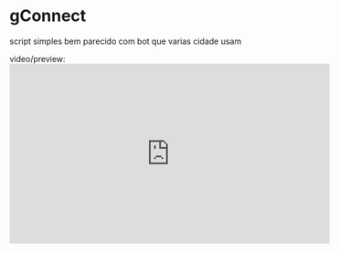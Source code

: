 # gConnect
script simples bem parecido com bot que varias cidade usam

video/preview: <iframe width="560" height="315" src="https://www.youtube.com/embed/RPYPia3zILk?si=Yrtz0JpW9hWlq-DE" title="YouTube video player" frameborder="0" allow="accelerometer; autoplay; clipboard-write; encrypted-media; gyroscope; picture-in-picture; web-share" allowfullscreen></iframe>
